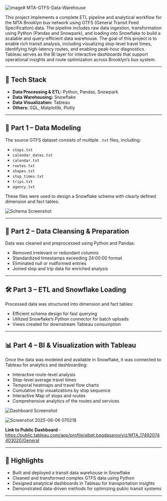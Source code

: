 ![image](https://github.com/user-attachments/assets/f452d1de-6887-4d96-ba36-ccc349e7026c)# MTA-GTFS-Data-Warehouse

This project implements a complete ETL pipeline and analytical workflow for the MTA Brooklyn bus network using GTFS (General Transit Feed Specification) data. The pipeline includes raw data ingestion, transformation using Python (Pandas and Snowpark), and loading into Snowflake to build a scalable and query-efficient data warehouse. The goal of this project is to enable rich transit analysis, including visualizing stop-level travel times, identifying high-latency routes, and enabling peak-hour diagnostics. Tableau serves as the BI layer for interactive dashboards that support operational insights and route optimization across Brooklyn’s bus system.

---

## 🚀 Tech Stack
- **Data Processing & ETL:** Python, Pandas, Snowpark
- **Data Warehousing:** Snowflake
- **Data Visualization:** Tableau
- **Others:** SQL, Matplotlib, Plotly

---

## 📁 Part 1 – Data Modeling

The source GTFS dataset consists of multiple `.txt` files, including:

- `stops.txt`
- `calendar_dates.txt`
- `calendar.txt`
- `routes.txt`
- `shapes.txt`
- `stop_times.txt`
- `trips.txt`
- `agency.txt`

These files were used to design a Snowflake schema with clearly defined dimension and fact tables.

![Schema Screenshot](https://github.com/user-attachments/assets/5d0c82cc-d9b0-4161-a58f-18f7c0ab5f20)

---

## 🧹 Part 2 – Data Cleansing & Preparation

Data was cleaned and preprocessed using Python and Pandas:

- Removed irrelevant or redundant columns
- Standardized timestamps exceeding 24:00:00 format
- Eliminated null or malformed entries
- Joined stop and trip data for enriched analysis

---

## 🛠️ Part 3 – ETL and Snowflake Loading

Processed data was structured into dimension and fact tables:

- Efficient schema design for fast querying
- Utilized Snowflake’s Python connector for batch uploads
- Views created for downstream Tableau consumption

---

## 📊 Part 4 – BI & Visualization with Tableau

Once the data was modeled and available in Snowflake, it was connected to Tableau for analytics and dashboarding:

- Interactive route-level analysis
- Stop-level average travel times
- Temporal heatmaps and travel flow charts
- Cumulative trip visualizations by stop sequence
- Interactive Map of stops and routes
- Comprehensive analytics of the routes and services

![Dashboard Screenshot](https://github.com/user-attachments/assets/d8a19874-14d2-47d4-a4ca-79f29203b0e6)

![Screenshot 2025-06-06 070218](https://github.com/user-attachments/assets/79780dac-eabd-431c-9766-dab89817a545)

**Link to Public Dashboard** - https://public.tableau.com/app/profile/albet.bagdasarov/viz/MTA_17492074403020/General

---

## 📌 Highlights

- Built and deployed a transit data warehouse in Snowflake
- Cleaned and transformed complex GTFS data using Python
- Designed analytical dashboards in Tableau for transportation insights
- Demonstrated data-driven methods for optimizing public transit systems

---
